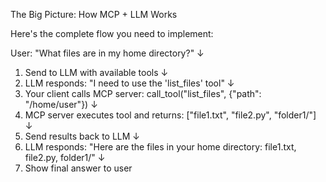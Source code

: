   The Big Picture: How MCP + LLM Works

  Here's the complete flow you need to implement:

  User: "What files are in my home directory?"
       ↓
  1. Send to LLM with available tools
       ↓
  2. LLM responds: "I need to use the 'list_files' tool"
       ↓
  3. Your client calls MCP server: call_tool("list_files", {"path": "/home/user"})
       ↓
  4. MCP server executes tool and returns: ["file1.txt", "file2.py", "folder1/"]
       ↓
  5. Send results back to LLM
       ↓
  6. LLM responds: "Here are the files in your home directory: file1.txt, file2.py, folder1/"
       ↓
  7. Show final answer to user